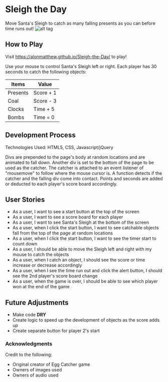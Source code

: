 # Sleigh the Day
Move Santa's Sleigh to catch as many falling presents as you can before time runs out!
![alt tag](http://i.imgur.com/NEeNuDz.jpg)

## How to Play
Visit https://alonmatthew.github.io/Sleigh-the-Day/ to play!

Use your mouse to control Santa's Sleigh left or right.
Each player has 30 seconds to catch the following objects:

|Items   |Value    |
|--------|---------|
|Presents|Score + 1|
|Coal    |Score - 3|
|Clocks  |Time + 5 |
|Bombs   |Time = 0 |

## Development Process
Technologies Used: HTML5, CSS, Javascript/jQuery

Divs are prepended to the page's body at random locations and are animated to fall down.
Another div is set to the bottom of the page to be used as the catcher.
The catcher is attached to an event listener of "mousemove" to follow where the mouse cursor is.
A function detects if the catcher and the falling div come into contact.
Points and seconds are added or deducted to each player's score board accordingly.

## User Stories
* As a user, I want to see a start button at the top of the screen
* As a user, I want to see a score board for each player
* As a user, I want to see Santa's Sleigh at the bottom of the screen
* As a user, when I click the start button, I want to see catchable objects fall from the top of the page at random locations
* As a user, when I click the start button, I want to see the timer start to count down
* As a user, I should be able to move the Sleigh left and right with my mouse to catch the objects
* As a user, when I catch an object, I should see the score or time increase or decrease accordingly
* As a user, when I see the time run out and click the alert button, I should see the 2nd player's score board change
* As a user, when the game is over, I should be able to see which player won at the end of the game

## Future Adjustments
* Make code **DRY**
* Create logic to speed up the development of objects as the score adds up
* Create separate button for player 2's start

### Acknowledgments
Credit to the following:
* Original creator of Egg Catcher game
* Owners of images used
* Owners of audio used
